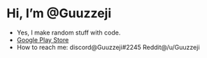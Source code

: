 # Hi, I’m @Guuzzeji
- Yes, I make random stuff with code.
- [Google Play Store](https://play.google.com/store/apps/dev?id=8811179052647684207) 
- How to reach me: discord@Guuzzeji#2245 Reddit@/u/Guuzzeji

<!---
Guuzzeji/Guuzzeji is a ✨ special ✨ repository because its `README.md` (this file) appears on your GitHub profile.
You can click the Preview link to take a look at your changes.
--->
